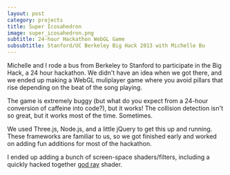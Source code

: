 ```yaml
---
layout: post
category: projects
title: Super Icosahedron
image: super_icosahedron.png
subtitle: 24-hour Hackathon WebGL Game
subsubtitle: Stanford/UC Berkeley Big Hack 2013 with Michelle Bu
---
```

Michelle and I rode a bus from Berkeley to Stanford to participate in the Big
Hack, a 24 hour hackathon. We didn't have an idea when we got there, and we
ended up making a WebGL muliplayer game where you avoid pillars that rise
depending on the beat of the song playing.

The game is extremely buggy (but what do you expect from a 24-hour conversion
of caffeine into code?), but it works! The collision detection isn't so great,
but it works most of the time. Sometimes.

We used Three.js, Node.js, and a little jQuery to get this up and running.
These frameworks are familiar to us, so we got finished early and worked
on adding fun additions for most of the hackathon.

I ended up adding a bunch of screen-space shaders/filters, including a 
quickly hacked together 
[god ray](http://en.wikipedia.org/wiki/Crepuscular_rays)
shader.
